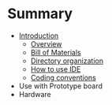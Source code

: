 # Summary

* [Introduction](README.md)
   * [Overview](overview.md)
   * [Bill of Materials](bill_of_materials.md)
   * [Directory organization](directory_organization.md)
   * [How to use IDE](how_to_use_ide.md)
   * [Coding conventions](coding_conventions.md)
* Use with Prototype board
* Hardware

